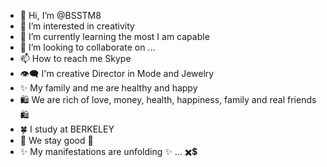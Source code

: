 - 👋 Hi, I’m @BSSTM8
- 👀 I’m interested in creativity
- 🌱 I’m currently learning the most I am capable 
- 💞️ I’m looking to collaborate on ...
- 📫 How to reach me Skype
- 👁️‍🗨️ I'm creative Director in Mode and Jewelry 
- ✨ My family and me are healthy and happy
- 🛍️ We are rich of love, money, health, happiness, family and real friends 🛍️
- 🍀 I study at BERKELEY
- 🦋 We stay good 🦋
- ✨ My manifestations are unfolding ✨
...
✖️💲
<!---
BSSTM8/BSSTM8 is a ✨ special ✨ repository because its `README.md` (this file) appears on your GitHub profile.
You can click the Preview link to take a look at your changes.
--->
